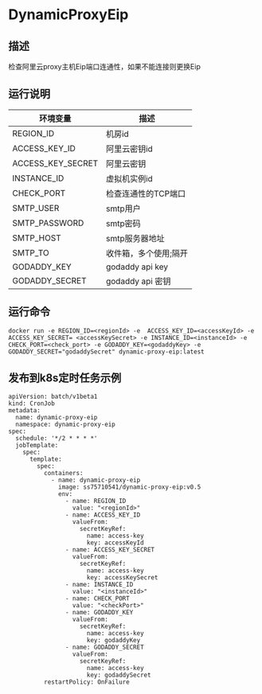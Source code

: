 # DynamicProxyEip


## 描述

检查阿里云proxy主机Eip端口连通性，如果不能连接则更换Eip

## 运行说明

环境变量|描述
-----|-----
REGION_ID | 机房id
ACCESS_KEY_ID| 阿里云密钥id
ACCESS_KEY_SECRET|阿里云密钥
INSTANCE_ID|虚拟机实例id
CHECK_PORT|检查连通性的TCP端口
SMTP_USER|smtp用户
SMTP_PASSWORD|smtp密码
SMTP_HOST|smtp服务器地址
SMTP_TO|收件箱，多个使用;隔开
GODADDY_KEY| godaddy api key
GODADDY_SECRET| godaddy api 密钥

## 运行命令

```
docker run -e REGION_ID=<regionId> -e  ACCESS_KEY_ID=<accessKeyId> -e ACCESS_KEY_SECRET= <accessKeySecret> -e INSTANCE_ID=<instanceId> -e CHECK_PORT=<check_port> -e GODADDY_KEY=<godaddyKey> -e GODADDY_SECRET="godaddySecret" dynamic-proxy-eip:latest
```

## 发布到k8s定时任务示例

```
apiVersion: batch/v1beta1
kind: CronJob
metadata:
  name: dynamic-proxy-eip
  namespace: dynamic-proxy-eip
spec:
  schedule: '*/2 * * * *'
  jobTemplate:
    spec:
      template:
        spec:
          containers:
            - name: dynamic-proxy-eip
              image: ss75710541/dynamic-proxy-eip:v0.5
              env:
                - name: REGION_ID
                  value: "<regionId>"
                - name: ACCESS_KEY_ID
                  valueFrom:
                    secretKeyRef:
                      name: access-key
                      key: accessKeyId
                - name: ACCESS_KEY_SECRET
                  valueFrom:
                    secretKeyRef:
                      name: access-key
                      key: accessKeySecret
                - name: INSTANCE_ID
                  value: "<instanceId>"
                - name: CHECK_PORT
                  value: "<checkPort>"
                - name: GODADDY_KEY
                  valueFrom:
                    secretKeyRef:
                      name: access-key
                      key: godaddyKey
                - name: GODADDY_SECRET
                  valueFrom:
                    secretKeyRef:
                      name: access-key
                      key: godaddySecret
          restartPolicy: OnFailure

```
